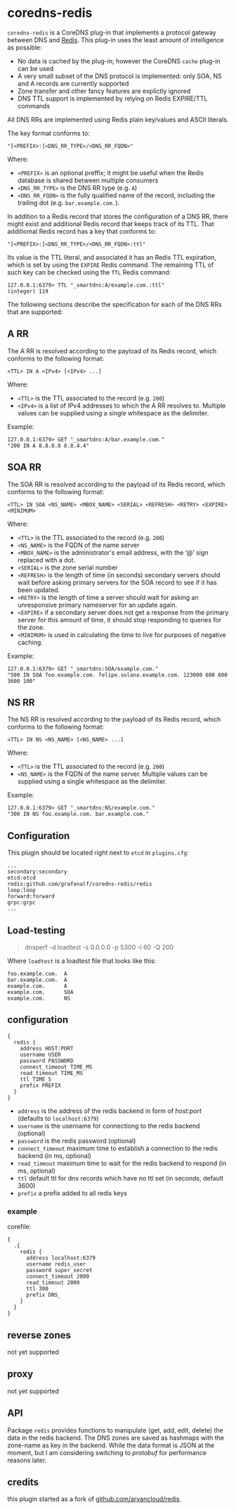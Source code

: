 # coredns-redis

`coredns-redis` is a CoreDNS plug-in that implements a protocol gateway
between DNS and [Redis](https://redis.io/). This plug-in uses the least
amount of intelligence as possible:

* No data is cached by the plug-in; however the CoreDNS `cache` plug-in
  can be used
* A very small subset of the DNS protocol is implemented: only SOA, NS
  and A records are currently supported
* Zone transfer and other fancy features are explictly ignored
* DNS TTL support is implemented by relying on Redis EXPIRE/TTL commands

All DNS RRs are implemented using Redis plain key/values and ASCII literals.

The key format conforms to:

```
"[<PREFIX>:]<DNS_RR_TYPE>/<DNS_RR_FQDN>"
```

Where:

* `<PREFIX>` is an optional preffix; it might be useful when the Redis
  database is shared between multiple consumers
* `<DNS_RR_TYPE>` is the DNS RR type (e.g. `A`)
* `<DNS_RR_FQDN>` is the fully qualified name of the record, including the
  trailing dot (e.g. `bar.example.com.`).

In addition to a Redis record that stores the configuration of a DNS RR,
there might exist and additional Redis record that keeps track of its TTL.
That additiomal Redis record has a key that conforms to:

```
"[<PREFIX>:]<DNS_RR_TYPE>/<DNS_RR_FQDN>:ttl"
```

Its value is the TTL literal, and associated it has an Redis TTL expiration,
which is set by using the `EXPIRE` Redis command. The remaining TTL of such
key can be checked using the `TTL` Redis command:

```
127.0.0.1:6379> TTL "_smartdns:A/example.com.:ttl"
(integer) 119
```

The following sections describe the specification for each of the DNS RRs
that are supported:

## A RR

The A RR is resolved according to the payload of its Redis record, which 
conforms to the following format:

```
<TTL> IN A <IPv4> [<IPv4> ...]
```

Where:

* `<TTL>` is the TTL associated to the record (e.g. `200`)
* `<IPv4>` is a list of IPv4 addresses to which the A RR resolves to.
  Multiple values can be supplied using a single whitespace as the delimiter.

Example:

```
127.0.0.1:6379> GET "_smartdns:A/bar.example.com."
"200 IN A 8.8.8.8 8.8.4.4"
```

## SOA RR

The SOA RR is resolved according to the payload of its Redis record, which
conforms to the following format:

```
<TTL> IN SOA <NS_NAME> <MBOX_NAME> <SERIAL> <REFRESH> <RETRY> <EXPIRE> <MINIMUM>
```

Where:

* `<TTL>` is the TTL associated to the record (e.g. `200`)
* `<NS_NAME>` is the FQDN of the name server
* `<MBOX_NAME>` is the administrator's email address, with the ‘@’ sign
  replaced with a dot.
* `<SERIAL>` is the zone serial number
* `<REFRESH>` is the length of time (in seconds) secondary servers should
  wait before asking primary servers for the SOA record to see if it has
  been updated.
* `<RETRY>` is the length of time a server should wait for asking an
  unresponsive primary nameserver for an update again.
* `<EXPIRE>` if a secondary server does not get a response from the primary
  server for this amount of time, it should stop responding to queries for
  the zone.
* `<MINIMUM>` is used in calculating the time to live for purposes of
  negative caching.

Example:

```
127.0.0.1:6379> GET "_smartdns:SOA/example.com."
"500 IN SOA foo.example.com. felipe.solana.example.com. 123000 600 600 3600 100"
```

## NS RR

The NS RR is resolved according to the payload of its Redis record, which
conforms to the following format:

```
<TTL> IN NS <NS_NAME> [<NS_NAME> ...]
```

Where:

* `<TTL>` is the TTL associated to the record (e.g. `200`)
* `<NS_NAME>` is the FQDN of the name server. Multiple values can be
  supplied using a single whitespace as the delimiter.

Example:

```
127.0.0.1:6379> GET "_smartdns:NS/example.com."
"300 IN NS foo.example.com. bar.example.com."
```

## Configuration

This plugin should be located right next to `etcd` in `plugins.cfg`:

```
...
secondary:secondary
etcd:etcd
redis:github.com/grafanalf/coredns-redis/redis
loop:loop
forward:forward
grpc:grpc
...
```

## Load-testing

> dnsperf -d loadtest -s 0.0.0.0 -p 5300 -l 60 -Q 200

Where `loadtest` is a loadtest file that looks like this:

```
foo.example.com.  A
bar.example.com.  A
example.com.      A
example.com.      SOA
example.com.      NS
```

## configuration

```
{
  redis {
    address HOST:PORT
    username USER
    password PASSWORD
    connect_timeout TIME_MS
    read_timeout TIME_MS
    ttl TIME_S
    prefix PREFIX
  }
}
```

- `address` is the address of the redis backend in form of *host:port* (defaults to `localhost:6379`)
- `username` is the username for connectiong to the redis backend (optional)
- `password` is the redis password (optional)
- `connect_timeout` maximum time to establish a connection to the redis backend (in ms, optional)
- `read_timeout` maximum time to wait for the redis backend to respond (in ms, optional)
- `ttl` default ttl for dns records which have no ttl set (in seconds, default 3600)
- `prefix` a prefix added to all redis keys

### example

corefile:
```
{
  .{
    redis {
      address localhost:6379
      username redis_user
      password super_secret
      connect_timeout 2000
      read_timeout 2000
      ttl 300
      prefix DNS_
    }
  }
}
```

## reverse zones

not yet supported


## proxy

not yet supported

## API

Package `redis` provides functions to manipulate (get, add, edit, delete) the data in the redis backend.
The DNS zones are saved as hashmaps with the zone-name as key in the backend.
While the data format is JSON at the moment, but I am considering switching to 
*protobuf* for performance reasons later. 

## credits

this plugin started as a fork of [github.com/arvancloud/redis](https://github.com/arvancloud/redis).

